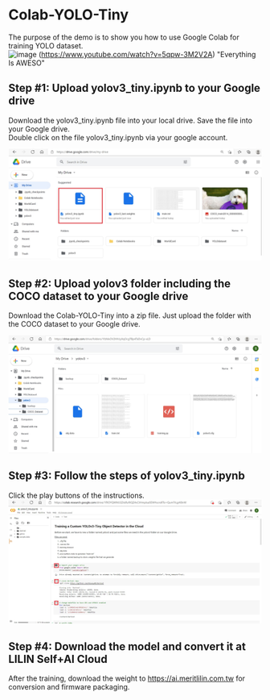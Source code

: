 # Colab-YOLO-Tiny
The purpose of the demo is to show you how to use Google Colab for training YOLO dataset.
<BR>
![image](https://www.youtube.com/watch?v=5qpw-3M2V2A)
(https://www.youtube.com/watch?v=5qpw-3M2V2A) "Everything Is AWESO"
## Step #1: Upload yolov3_tiny.ipynb to your Google drive
Download the yolov3_tiny.ipynb file into your local drive.  Save the file into your Google drive. <BR>
Double click on the file yolov3_tiny.ipynb via your google account.

![image](https://github.com/LILINOpenGitHub/Colab-YOLO-Tiny/blob/main/images/image1.jpg)

## Step #2: Upload yolov3 folder including the COCO dataset to your Google drive

Download the Colab-YOLO-Tiny into a zip file.  Just upload the folder with the COCO dataset to your Google drive.
  
![image](https://github.com/LILINOpenGitHub/Colab-YOLO-Tiny/blob/main/images/image3.jpg)
  
  
## Step #3: Follow the steps of yolov3_tiny.ipynb
  
Click the play buttons of the instructions.
![image](https://github.com/LILINOpenGitHub/Colab-YOLO-Tiny/blob/main/images/image2.jpg)
  
## Step #4: Download the model and convert it at LILIN Self+AI Cloud
After the training, download the weight to https://ai.meritlilin.com.tw for conversion and firmware packaging.
